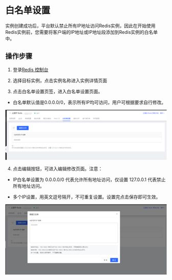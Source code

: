 # 白名单设置 

实例创建成功后，平台默认禁止所有IP地址访问Redis实例，因此在开始使用Redis实例前，您需要将客户端的IP地址或IP地址段添加到Redis实例的白名单中。

## 操作步骤

1. 登录[Redis 控制台](https://redis-console.jdcloud.com/redis)

2. 选择目标实例，点击实例名称进入实例详情页面

3. 点击白名单设置页签，进入白名单设置页面。

- 白名单默认值是0.0.0.0/0，表示所有IP均可访问，用户可根据要求自行修改。

![白名单1](../../../../../image/Redis/Whitelist-1.png)

4. 点击编辑按钮，可进入编辑修改页面。注意：

- IP白名单设置为 0.0.0.0/0 代表允许所有地址访问，仅设置 127.0.0.1 代表禁止所有地址访问。

- 多个IP设置，用英文逗号隔开，不可重复设置。设置完点击保存即可生效。

![白名单2](../../../../../image/Redis/Whitelist-2.png)



